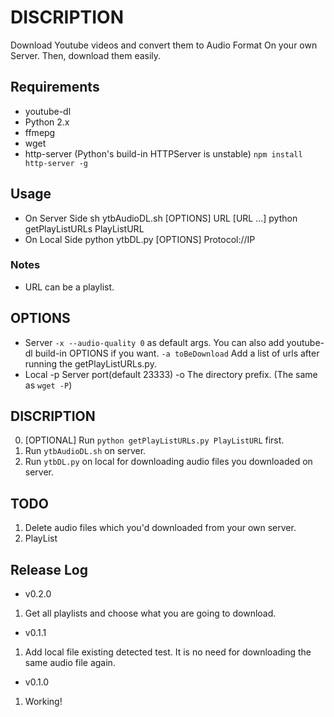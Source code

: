 # DISCRIPTION
 Download Youtube videos and convert them to Audio Format On your own Server. Then, download them easily.

## Requirements
- youtube-dl
- Python 2.x
- ffmepg
- wget
- http-server (Python's build-in HTTPServer is unstable)
 `npm install http-server -g`

## Usage
 - On Server Side
    sh ytbAudioDL.sh [OPTIONS] URL [URL ...]
    python getPlayListURLs PlayListURL
 - On Local Side
    python ytbDL.py [OPTIONS] Protocol://IP

### Notes
 - URL can be a playlist.

## OPTIONS
 - Server
  `-x --audio-quality 0` as default args. You can also add youtube-dl build-in OPTIONS if you want.
  `-a toBeDownload`      Add a list of urls after running the getPlayListURLs.py.
 - Local
  -p         Server port(default 23333)
  -o         The directory prefix. (The same as `wget -P`)

## DISCRIPTION
 0. [OPTIONAL] Run `python getPlayListURLs.py PlayListURL` first.
 1. Run `ytbAudioDL.sh` on server.
 2. Run `ytbDL.py` on local for downloading audio files you downloaded on server.

## TODO
 1. Delete audio files which you'd downloaded from your own server.
 2. PlayList

## Release Log
 - v0.2.0
  1. Get all playlists and choose what you are going to download.
 - v0.1.1
  1. Add local file existing detected test. It is no need for downloading the same audio file again.
 - v0.1.0
  1. Working!

